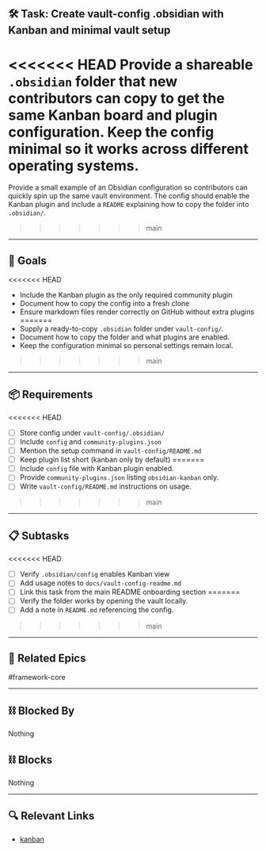 ## 🛠️ Task: Create vault-config .obsidian with Kanban and minimal vault setup

<<<<<<< HEAD
Provide a shareable `.obsidian` folder that new contributors can copy to get the
same Kanban board and plugin configuration. Keep the config minimal so it works
across different operating systems.
=======
Provide a small example of an Obsidian configuration so contributors can quickly
spin up the same vault environment.  The config should enable the Kanban plugin
and include a `README` explaining how to copy the folder into `.obsidian/`.
>>>>>>> main

---

## 🎯 Goals

<<<<<<< HEAD
- Include the Kanban plugin as the only required community plugin
- Document how to copy the config into a fresh clone
- Ensure markdown files render correctly on GitHub without extra plugins
=======
- Supply a ready-to-copy `.obsidian` folder under `vault-config/`.
- Document how to copy the folder and what plugins are enabled.
- Keep the configuration minimal so personal settings remain local.
>>>>>>> main

---

## 📦 Requirements
<<<<<<< HEAD

- [ ] Store config under `vault-config/.obsidian/`
- [ ] Include `config` and `community-plugins.json`
- [ ] Mention the setup command in `vault-config/README.md`
- [ ] Keep plugin list short (kanban only by default)
=======
- [ ] Include `config` file with Kanban plugin enabled.
- [ ] Provide `community-plugins.json` listing `obsidian-kanban` only.
- [ ] Write `vault-config/README.md` instructions on usage.
>>>>>>> main

---

## 📋 Subtasks
<<<<<<< HEAD

- [ ] Verify `.obsidian/config` enables Kanban view
- [ ] Add usage notes to `docs/vault-config-readme.md`
- [ ] Link this task from the main README onboarding section
=======
- [ ] Verify the folder works by opening the vault locally.
- [ ] Add a note in `README.md` referencing the config.
>>>>>>> main

---

## 🔗 Related Epics

#framework-core

---

## ⛓️ Blocked By

Nothing

## ⛓️ Blocks

Nothing

---

## 🔍 Relevant Links

- [kanban](../boards/kanban.md)
